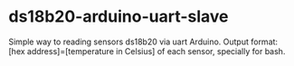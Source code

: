 # ds18b20-arduino-uart-slave
Simple way to reading sensors ds18b20 via uart Arduino.
Output format: [hex address]=[temperature in Celsius] of each sensor, specially for bash.

